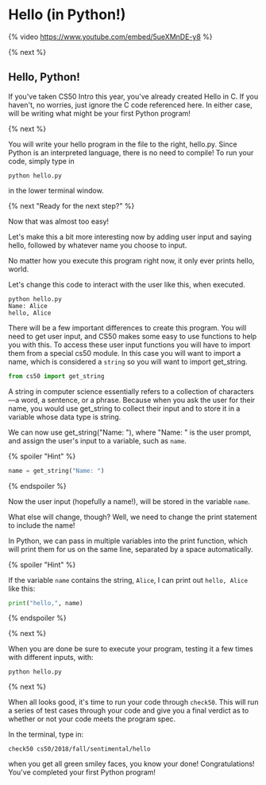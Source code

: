# Hello (in Python!)

{% video https://www.youtube.com/embed/5ueXMnDE-y8 %}

{% next %}

## Hello, Python!

If you've taken CS50 Intro this year, you've already created Hello in C. If you haven't, no worries, just ignore the C code referenced here. In either case, will be writing what might be your first Python program!

{% next %}

You will write your hello program in the file to the right, hello.py. Since Python is an interpreted language, there is no need to compile! To run your code, simply type in 

```
python hello.py
```
in the lower terminal window.

{% next "Ready for the next step?" %}

Now that was almost too easy!

Let's make this a bit more interesting now by adding user input and saying hello, followed by whatever name you choose to input.

No matter how you execute this program right now, it only ever prints hello, world.

Let's change this code to interact with the user like this, when executed.

```
python hello.py
Name: Alice
hello, Alice
```

There will be a few important differences to create this program. You will need to get user input, and CS50 makes some easy to use functions to help you with this. To access these user input functions you will have to import them from a special cs50 module. In this case you will want to import a name, which is considered a `string` so you will want to import get_string.

```python
from cs50 import get_string
```

A string in computer science essentially refers to a collection of characters—​a word, a sentence, or a phrase. Because when you ask the user for their name, you would use get_string to collect their input and to store it in a variable whose data type is string.

We can now use get_string("Name: "), where "Name: " is the user prompt, and assign the user's input to a variable, such as `name`.

{% spoiler "Hint" %}

```python
name = get_string("Name: ")
```
{% endspoiler %}

Now the user input (hopefully a name!), will be stored in the variable `name`.

What else will change, though? Well, we need to change the print statement to include the name! 

In Python, we can pass in multiple variables into the print function, which will print them for us on the same line, separated by a space automatically.

{% spoiler "Hint" %}

If the variable `name` contains the string, `Alice`, I can print out `hello, Alice` like this:

```python
print("hello,", name)
```

{% endspoiler %}

{% next %}

When you are done be sure to execute your program, testing it a few times with different inputs, with:

```
python hello.py
```
{% next %}

When all looks good, it's time to run your code through `check50`. This will run a series of test cases through your code and give you a final verdict as to whether or not your code meets the program spec.

In the terminal, type in:

```
check50 cs50/2018/fall/sentimental/hello
```

when you get all green smiley faces, you know your done! Congratulations! You've completed your first Python program!


